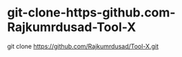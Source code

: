 # git-clone-https-github.com-Rajkumrdusad-Tool-X
git clone https://github.com/Rajkumrdusad/Tool-X.git
